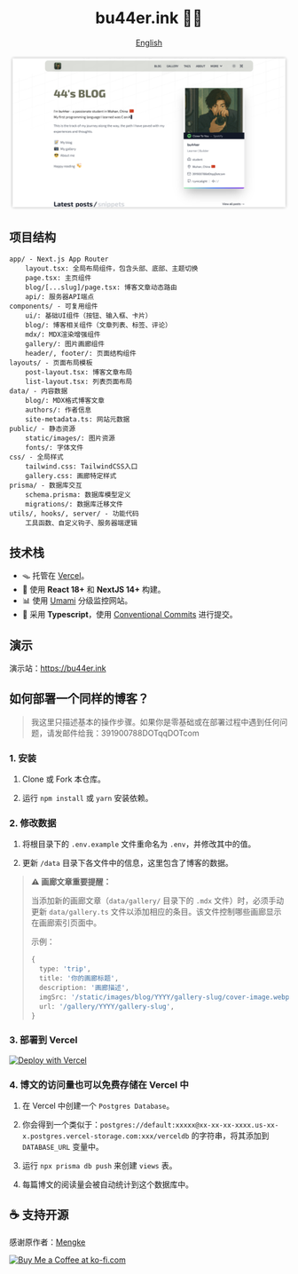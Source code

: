 <h1 align="center">bu44er.ink 🧑‍💻</h1>

<div align="center">

[English](./README.md)

</div>

<img style="border-radius: 6px" src="./public/static/images/home-page.png">

## 项目结构

```
app/ - Next.js App Router
    layout.tsx: 全局布局组件，包含头部、底部、主题切换
    page.tsx: 主页组件
    blog/[...slug]/page.tsx: 博客文章动态路由
    api/: 服务器API端点
components/ - 可复用组件
    ui/: 基础UI组件（按钮、输入框、卡片）
    blog/: 博客相关组件（文章列表、标签、评论）
    mdx/: MDX渲染增强组件
    gallery/: 图片画廊组件
    header/, footer/: 页面结构组件
layouts/ - 页面布局模板
    post-layout.tsx: 博客文章布局
    list-layout.tsx: 列表页面布局
data/ - 内容数据
    blog/: MDX格式博客文章
    authors/: 作者信息
    site-metadata.ts: 网站元数据
public/ - 静态资源
    static/images/: 图片资源
    fonts/: 字体文件
css/ - 全局样式
    tailwind.css: TailwindCSS入口
    gallery.css: 画廊特定样式
prisma/ - 数据库交互
    schema.prisma: 数据库模型定义
    migrations/: 数据库迁移文件
utils/, hooks/, server/ - 功能代码
    工具函数、自定义钩子、服务器端逻辑
```

## 技术栈

- 🪤 托管在 [Vercel](https://vercel.com/)。
- 🧱 使用 **React 18+** 和 **NextJS 14+** 构建。
- 📊 使用 [Umami](https://umami.is/) 分级监控网站。
- 🎉 采用 **Typescript**，使用 [Conventional Commits](https://www.conventionalcommits.org/) 进行提交。

## 演示

演示站：<https://bu44er.ink>

## 如何部署一个同样的博客？

> 我这里只描述基本的操作步骤。如果你是零基础或在部署过程中遇到任何问题，请发邮件给我：391900788DOTqqDOTcom

### 1. 安装

1. Clone 或 Fork 本仓库。

2. 运行 `npm install` 或 `yarn` 安装依赖。

### 2. 修改数据

1. 将根目录下的 `.env.example` 文件重命名为 `.env`，并修改其中的值。

2. 更新 `/data` 目录下各文件中的信息，这里包含了博客的数据。

> **⚠️ 画廊文章重要提醒：**
>
> 当添加新的画廊文章（`data/gallery/` 目录下的 `.mdx` 文件）时，必须手动更新 `data/gallery.ts` 文件以添加相应的条目。该文件控制哪些画廊显示在画廊索引页面中。
>
> 示例：
>
> ```typescript
> {
>   type: 'trip',
>   title: '你的画廊标题',
>   description: '画廊描述',
>   imgSrc: '/static/images/blog/YYYY/gallery-slug/cover-image.webp',
>   url: '/gallery/YYYY/gallery-slug',
> }
> ```

### 3. 部署到 Vercel

[![Deploy with Vercel](https://vercel.com/button)](https://vercel.com/new/clone?repository-url=https%3A%2F%2Fgithub.com%2Fmk965%2Fmengke.me&env=NEXT_PUBLIC_GISCUS_REPO,NEXT_PUBLIC_GISCUS_REPOSITORY_ID,NEXT_PUBLIC_GISCUS_CATEGORY,NEXT_PUBLIC_GISCUS_CATEGORY_ID,NEXT_UMAMI_ID,SPOTIFY_CLIENT_ID,SPOTIFY_CLIENT_SECRET,SPOTIFY_REFRESH_TOKEN,DATABASE_URL,GITHUB_API_TOKEN&envDescription=Giscus%5CUmami%5CSpotify%5CData%5CGithub&envLink=https%3A%2F%2Fgithub.com%2Fmk965%2Fmengke.me%2Fblob%2Fmain%2F.env.example&project-name=mengke-me-blog&repository-name=mengke-me-blog&demo-title=mengke.me&demo-description=Mengke's%20blog%20-%20Mengke's%20coding%20journey&demo-url=https%3A%2F%2Fwww.mengke.me%2F&demo-image=https%3A%2F%2Fwww.mengke.me%2Fstatic%2Fimages%2Fhome_page.webp)

### 4. 博文的访问量也可以免费存储在 Vercel 中

1. 在 Vercel 中创建一个 `Postgres Database`。

2. 你会得到一个类似于：`postgres://default:xxxxx@xx-xx-xx-xxxx.us-xx-x.postgres.vercel-storage.com:xxx/verceldb` 的字符串，将其添加到 `DATABASE_URL` 变量中。

3. 运行 `npx prisma db push` 来创建 `views` 表。

4. 每篇博文的阅读量会被自动统计到这个数据库中。

## ☕️ 支持开源

感谢原作者：[Mengke](https://github.com/mengke)

<a href='https://ko-fi.com/P5P2ZV7NP' target='_blank'><img height='50' style='border:0px;height:50px;' src='https://storage.ko-fi.com/cdn/kofi2.png?v=3' border='0' alt='Buy Me a Coffee at ko-fi.com' /></a>
